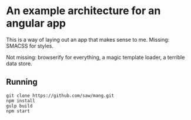 # An example architecture for an angular app

This is a way of laying out an app that makes sense to me. Missing: SMACSS for styles.

Not missing: browserify for everything, a magic template loader, a terrible data store.

## Running

```
git clone https://github.com/saw/mang.git
npm install
gulp build
npm start
```
